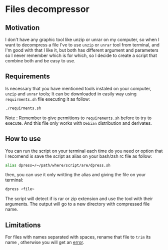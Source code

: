 # Files decompressor 

## Motivation
I don't have any graphic tool like unzip or unrar on my computer, so when I want to decompress a file I've to use `unzip` or `unrar` tool from terminal, and I'm good with that I like it, but both has different argument and parameters so I never remember which is for which, so I decide to create a script that combine both and be easy to use.

## Requirements
Is necessary that you have mentioned tools instaled on your computer, `unzip` and `unrar` tools; It can be downloaded in easily way using `requirments.sh` file executing it as follow:

```Bash
./requirments.sh
```
Note
:		Remember to give permitions to `requirements.sh` before to try to execute. And this file only works with `Debian` distribution and derivates.

## How to use
You can run the script on your terminal each time do you need or option that I recomend is save the script as alias on your bash/zsh rc file as follow:

```Bash
alias dpress=/~/path/where/script/are/dpress.sh
```

then, you can use it only writting the alias and giving the file on your terminal:
```Bash
dpress <file> 
```
The script will detect if is rar or zip extension and use the tool with their arguments. The output will go to a new directory with compressed file name.

## Limitations
For files with names separated with spaces, rename that file to `trim` its name , otherwise you will get an [error](https://stackoverflow.com/questions/30999227/how-to-solve-unzip-cannot-find-or-open-error-in-linux-os).
